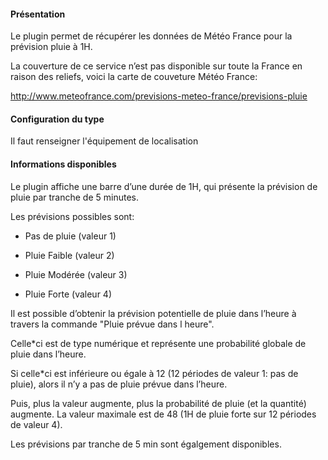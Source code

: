 #### Présentation

Le plugin permet de récupérer les données de Météo France pour la prévision pluie à 1H.

La couverture de ce service n’est pas disponible sur toute la France en raison des reliefs, voici la carte de couveture Météo France:

http://www.meteofrance.com/previsions-meteo-france/previsions-pluie

#### Configuration du type

Il faut renseigner l'équipement de localisation

#### Informations disponibles

Le plugin affiche une barre d’une durée de 1H, qui présente la prévision de pluie par tranche de 5 minutes.

Les prévisions possibles sont:

  *  Pas de pluie (valeur 1)

  *  Pluie Faible (valeur 2)

  *  Pluie Modérée (valeur 3)

  *  Pluie Forte (valeur 4)

Il est possible d’obtenir la prévision potentielle de pluie dans l’heure à travers la commande "Pluie prévue dans l heure".

Celle*ci est de type numérique et représente une probabilité globale de pluie dans l’heure.

Si celle*ci est inférieure ou égale à 12 (12 périodes de valeur 1: pas de pluie), alors il n’y a pas de pluie prévue dans l’heure.

Puis, plus la valeur augmente, plus la probabilité de pluie (et la quantité) augmente. La valeur maximale est de 48 (1H de pluie forte sur 12 périodes de valeur 4).

Les prévisions par tranche de 5 min sont égalgement disponibles.
